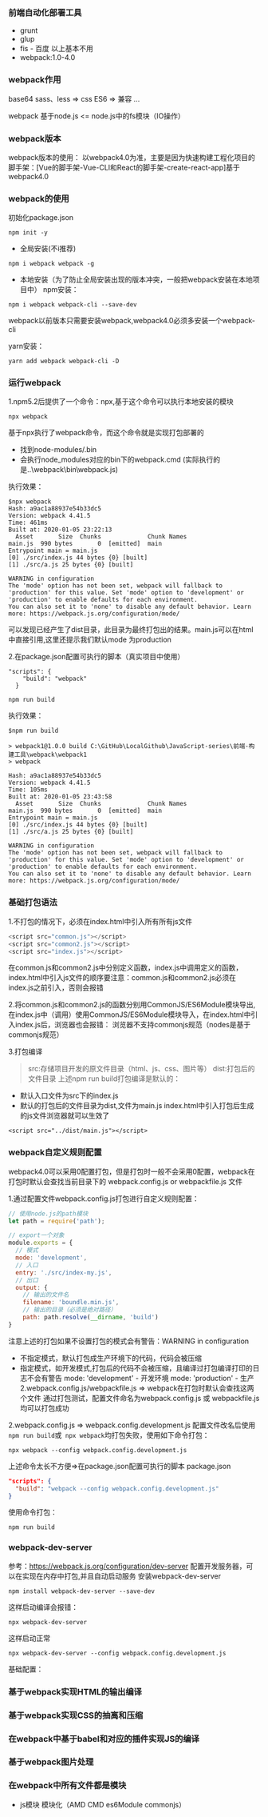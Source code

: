 ### 前端自动化部署工具
- grunt
- glup
- fis - 百度
以上基本不用
- webpack:1.0-4.0

### webpack作用
base64
sass、less => css
ES6 => 兼容
...

webpack 基于node.js <= node.js中的fs模块（IO操作）

### webpack版本
webpack版本的使用：
以webpack4.0为准，主要是因为快速构建工程化项目的脚手架：[Vue的脚手架-Vue-CLI和React的脚手架-create-react-app]基于webpack4.0

### webpack的使用
初始化package.json
```
npm init -y
```

- 全局安装(不i推荐)
```
npm i webpack webpack -g
```

- 本地安装（为了防止全局安装出现的版本冲突，一般把webpack安装在本地项目中）
npm安装：
```
npm i webpack webpack-cli --save-dev

```
webpack以前版本只需要安装webpack,webpack4.0必须多安装一个webpack-cli

yarn安装：
```
yarn add webpack webpack-cli -D
```

### 运行webpack
1.npm5.2后提供了一个命令：npx,基于这个命令可以执行本地安装的模块
```
npx webpack
```
基于npx执行了webpack命令，而这个命令就是实现打包部署的
- 找到node-modules/.bin
- 会执行node_modules对应的bin下的webpack.cmd (实际执行的是..\webpack\bin\webpack.js)

执行效果：
```
$npx webpack
Hash: a9ac1a88937e54b33dc5
Version: webpack 4.41.5
Time: 461ms
Built at: 2020-01-05 23:22:13
  Asset       Size  Chunks             Chunk Names
main.js  990 bytes       0  [emitted]  main
Entrypoint main = main.js
[0] ./src/index.js 44 bytes {0} [built]
[1] ./src/a.js 25 bytes {0} [built]

WARNING in configuration
The 'mode' option has not been set, webpack will fallback to 'production' for this value. Set 'mode' option to 'development' or 'production' to enable defaults for each environment.
You can also set it to 'none' to disable any default behavior. Learn more: https://webpack.js.org/configuration/mode/
```
可以发现已经产生了dist目录，此目录为最终打包出的结果。main.js可以在html中直接引用,这里还提示我们默认mode 为production


2.在package.json配置可执行的脚本（真实项目中使用）
```
"scripts": {
    "build": "webpack"
  }
```
```
npm run build
```
执行效果：
```
$npm run build

> webpack1@1.0.0 build C:\GitHub\LocalGithub\JavaScript-series\前端-构建工具\webpack\webpack1
> webpack

Hash: a9ac1a88937e54b33dc5
Version: webpack 4.41.5
Time: 105ms
Built at: 2020-01-05 23:43:58
  Asset       Size  Chunks             Chunk Names
main.js  990 bytes       0  [emitted]  main
Entrypoint main = main.js
[0] ./src/index.js 44 bytes {0} [built]
[1] ./src/a.js 25 bytes {0} [built]

WARNING in configuration
The 'mode' option has not been set, webpack will fallback to 'production' for this value. Set 'mode' option to 'development' or 'production' to enable defaults for each environment.
You can also set it to 'none' to disable any default behavior. Learn more: https://webpack.js.org/configuration/mode/
```

### 基础打包语法
1.不打包的情况下，必须在index.html中引入所有所有js文件
```javascript
<script src="common.js"></script>
<script src="common2.js"></script>
<script src="index.js"></script>
```
在common.js和common2.js中分别定义函数，index.js中调用定义的函数，index.html中引入js文件的顺序要注意：common.js和common2.js必须在index.js之前引入，否则会报错

2.将common.js和common2.js的函数分别用CommonJS/ES6Module模块导出,在index.js中（调用）使用CommonJS/ES6Module模块导入，在index.html中引入index.js后，浏览器也会报错：
浏览器不支持commonjs规范（nodes是基于commonjs规范）

3.打包编译

> src:存储项目开发的原文件目录（html、js、css、图片等）
> dist:打包后的文件目录
上述npm run build打包编译是默认的：
- 默认入口文件为src下的index.js
- 默认的打包后的文件目录为dist,文件为main.js
index.html中引入打包后生成的js文件浏览器就可以生效了
```
<script src="../dist/main.js"></script>
```

### webpack自定义规则配置
webpack4.0可以采用0配置打包，但是打包时一般不会采用0配置，webpack在打包时默认会查找当前目录下的 webpack.config.js or webpackfile.js 文件

1.通过配置文件webpack.config.js打包进行自定义规则配置：
```javascript
// 使用node.js的path模块
let path = require('path');

// export一个对象
module.exports = {
  // 模式
  mode: 'development',
  // 入口
  entry: './src/index-my.js',
  // 出口
  output: {
    // 输出的文件名
    filename: 'boundle.min.js',
    // 输出的目录（必须是绝对路径）
    path: path.resolve(__dirname, 'build')
}
```
注意上述的打包如果不设置打包的模式会有警告：WARNING in configuration
- 不指定模式，默认打包成生产环境下的代码，代码会被压缩
- 指定模式，如开发模式,打包后的代码不会被压缩，且编译过打包编译打印的日志不会有警告
mode: 'development' - 开发环境
mode: 'production'  - 生产
2.webpack.config.js/webpackfile.js => webpack在打包时默认会查找这两个文件
通过打包测试，配置文件命名为webpack.config.js 或 webpackfile.js 均可以打包成功

2.webpack.config.js => webpack.config.development.js
配置文件改名后使用`npm run build`或` npx webpack`均打包失败，使用如下命令打包：
```
npx webpack --config webpack.config.development.js
```
上述命令太长不方便=>在package.json配置可执行的脚本
package.json
```json
"scripts": {
  "build": "webpack --config webpack.config.development.js"
}
```
使用命令打包：
```
npm run build
```

### webpack-dev-server
参考：https://webpack.js.org/configuration/dev-server
配置开发服务器，可以在实现在内存中打包,并且自动启动服务
安装webpack-dev-server
```
npm install webpack-dev-server --save-dev
```
这样启动编译会报错：
```
npx webpack-dev-server
```
这样启动正常
```
npx webpack-dev-server --config webpack.config.development.js
```



基础配置：

### 基于webpack实现HTML的输出编译

### 基于webpack实现CSS的抽离和压缩

### 在webpack中基于babel和对应的插件实现JS的编译

### 基于webpack图片处理


### 在webpack中所有文件都是模块
- js模块 模块化（AMD CMD es6Module commonjs）


